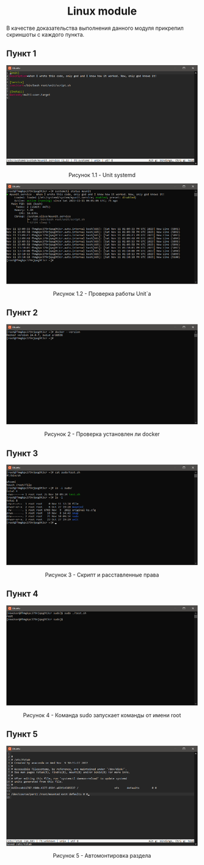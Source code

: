 # <center> Linux module </center>

В качестве доказательства выполнения данного модуля прикрепил скриншоты с каждого пункта.

## Пункт 1

![](.\1.1.png)

<center> Рисунок 1.1 - Unit systemd </center>

![](.\1.2.png)

<center> Рисунок 1.2 - Проверка работы Unit`a</center>

## Пункт 2

![](./2.png)

<center> Рисунок 2 - Проверка установлен ли docker</center>

## Пункт 3

![](./3.png)

<center> Рисунок 3 - Скрипт и расставленные права </center>

## Пункт 4

![](./4.png)

<center> Рисунок 4 - Команда sudo запускает команды от имени root </center>

## Пункт 5

![](./5.png)

<center> Рисунок 5 - Автомонтировка раздела </center>

